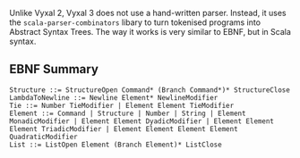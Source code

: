 Unlike Vyxal 2, Vyxal 3 does not use a hand-written parser. Instead, it uses the `scala-parser-combinators` libary to turn tokenised programs into Abstract Syntax Trees. The way it works is very similar to EBNF, but in Scala syntax.

## EBNF Summary

```
Structure ::= StructureOpen Command* (Branch Command*)* StructureClose
LambdaToNewline ::= Newline Element* NewlineModifier
Tie ::= Number TieModifier | Element Element TieModifier
Element ::= Command | Structure | Number | String | Element MonadicModifier | Element Element DyadicModifier | Element Element Element TriadicModifier | Element Element Element Element QuadraticModifier
List ::= ListOpen Element (Branch Element)* ListClose
```